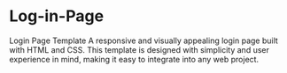 # Log-in-Page
Login Page Template A responsive and visually appealing login page built with HTML and CSS. This template is designed with simplicity and user experience in mind, making it easy to integrate into any web project.
